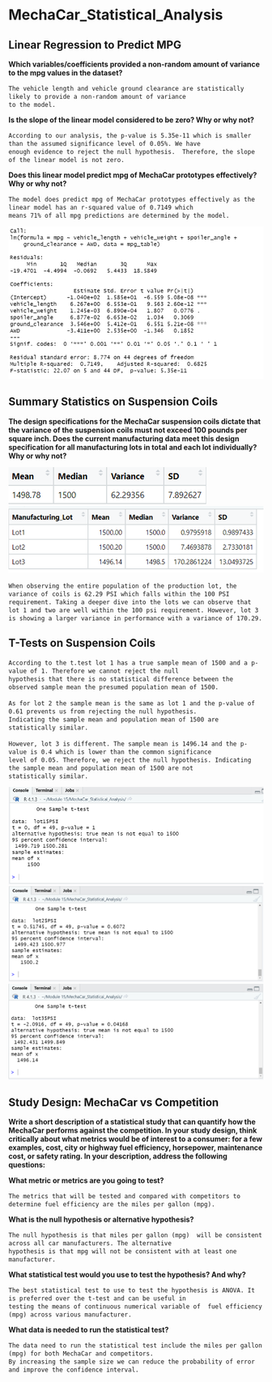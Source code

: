 # MechaCar_Statistical_Analysis
## Linear Regression to Predict MPG

__Which variables/coefficients provided a non-random amount of variance to the mpg values in the dataset?__
    
    The vehicle length and vehicle ground clearance are statistically likely to provide a non-random amount of variance 
    to the model. 


__Is the slope of the linear model considered to be zero? Why or why not?__
    
    According to our analysis, the p-value is 5.35e-11 which is smaller than the assumed significance level of 0.05%. We have 
    enough evidence to reject the null hypothesis.  Therefore, the slope of the linear model is not zero.

__Does this linear model predict mpg of MechaCar prototypes effectively? Why or why not?__

    The model does predict mpg of MechaCar prototypes effectively as the linear model has an r-squared value of 0.7149 which 
    means 71% of all mpg predictions are determined by the model. 
    
![](Resources/MechaCarChallengeSummary.PNG)

## Summary Statistics on Suspension Coils

__The design specifications for the MechaCar suspension coils dictate that the variance of the suspension coils must not exceed 100 pounds per square inch. Does the current manufacturing data meet this design specification for all manufacturing lots in total and each lot individually? Why or why not?__

![](Resources/overall_lot_summary.PNG)
![](Resources/lot_summary.PNG)

    When observing the entire population of the production lot, the variance of coils is 62.29 PSI which falls within the 100 PSI requirement. Taking a deeper dive into the lots we can observe that lot 1 and two are well within the 100 psi requirement. However, lot 3 is showing a larger variance in performance with a variance of 170.29. 

## T-Tests on Suspension Coils
    According to the t.test lot 1 has a true sample mean of 1500 and a p-value of 1. Therefore we cannot reject the null 
    hypothesis that there is no statistical difference between the observed sample mean the presumed population mean of 1500.
    
    As for lot 2 the sample mean is the same as lot 1 and the p-value of 0.61 prevents us from rejecting the null hypothesis. 
    Indicating the sample mean and population mean of 1500 are statistically similar. 
    
    However, lot 3 is different. The sample mean is 1496.14 and the p-value is 0.4 which is lower than the common significance
    level of 0.05. Therefore, we reject the null hypothesis. Indicating the sample mean and population mean of 1500 are not 
    statistically similar. 

![](Resources/lot1_ttest.PNG)
![](Resources/lot2_ttest.PNG)
![](Resources/lot3_ttest.PNG)

## Study Design: MechaCar vs Competition
__Write a short description of a statistical study that can quantify how the MechaCar performs against the competition. In your study design, think critically about what metrics would be of interest to a consumer: for a few examples, cost, city or highway fuel efficiency, horsepower, maintenance cost, or safety rating.
In your description, address the following questions:__

__What metric or metrics are you going to test?__
    
    The metrics that will be tested and compared with competitors to determine fuel efficiency are the miles per gallon (mpg).
    
__What is the null hypothesis or alternative hypothesis?__

    The null hypothesis is that miles per gallon (mpg)  will be consistent across all car manufacturers. The alternative 
    hypothesis is that mpg will not be consistent with at least one manufacturer.
__What statistical test would you use to test the hypothesis? And why?__

    The best statistical test to use to test the hypothesis is ANOVA. It is preferred over the t-test and can be useful in 
    testing the means of continuous numerical variable of  fuel efficiency (mpg) across various manufacturer. 

__What data is needed to run the statistical test?__

    The data need to run the statistical test include the miles per gallon (mpg) for both MechaCar and competitors. 
    By increasing the sample size we can reduce the probability of error and improve the confidence interval.
